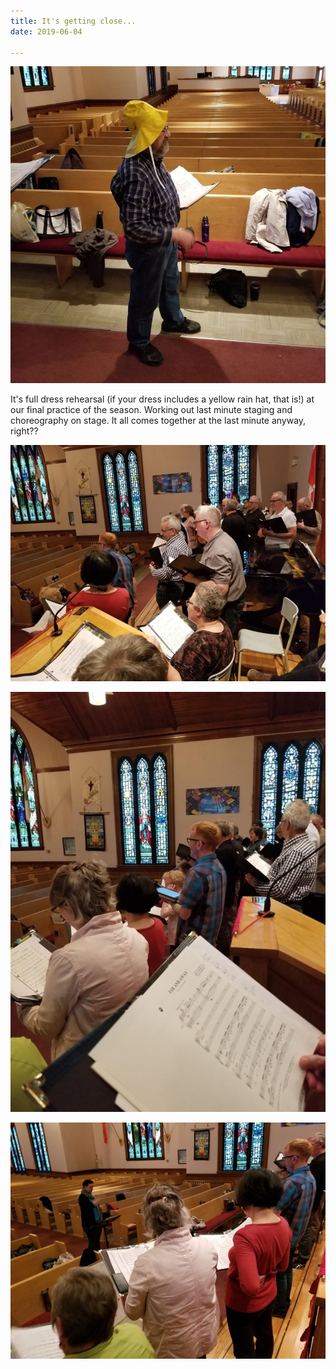 ```yaml
---
title: It's getting close...
date: 2019-06-04

---
```

![](../images/20190604_193607.jpg)

It's full dress rehearsal (if your dress includes a yellow rain hat, that is!) at our final practice of the season. Working out last minute staging and choreography on stage. It all comes together at the last minute anyway, right??

![](../images/20190604_193643.jpg)

![](../images/20190604_191811.jpg)

![](../images/20190604_200818.jpg)
